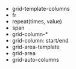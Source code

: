 - grid-template-columns
- fr
- repeat(times, value)
- span
- grid-column-*
- grid-column: start/end
- grid-area-template
- grid-area
- grid-auto-columns